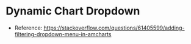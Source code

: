 # Dynamic Chart Dropdown
+ Reference: https://stackoverflow.com/questions/61405599/adding-filtering-dropdown-menu-in-amcharts